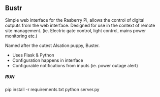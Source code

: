 ## Bustr

Simple web interface for the Rasberry Pi, allows the control of digital outputs from the web interface. Designed for use in the context of remote site management. (ie. Electric gate control, light control, mains power monitoring etc.)

Named after the cutest Alsation puppy, Buster.

- Uses Flask & Python
- Configuration happens in interface
- Configurable notifications from inputs (ie. power outage alert)


##### RUN
pip install -r requirements.txt
python server.py
